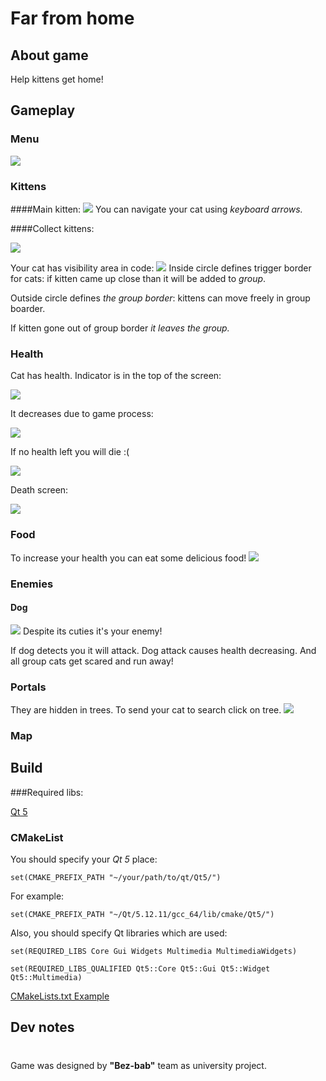 # Far from home

## About game
Help kittens get home!

## Gameplay
### Menu
![](/home/sherri.ice/Pictures/menu.jpg)

### Kittens
####Main kitten:
![](/home/sherri.ice/Pictures/kitten.jpg)
You can navigate your cat using _keyboard arrows._

####Collect kittens:


![](/home/sherri.ice/Pictures/kittens.jpg)


Your cat has visibility area in code:
![](/home/sherri.ice/Pictures/radius.jpg)
Inside circle defines trigger border for cats: if kitten came up close than 
it will be added to _group_.

Outside circle defines _the group border_: kittens can move freely in group 
boarder.

If kitten gone out of group border _it leaves the group._

### Health
Cat has health. Indicator is in the top of the screen:

![](/home/sherri.ice/Downloads/full.jpg)

It decreases due to game process:

![](/home/sherri.ice/Downloads/middle_health.jpg)


 If no health left you will die :(

![](/home/sherri.ice/Downloads/no_healtj.jpg)

Death screen:

![](/home/sherri.ice/Downloads/die.jpg)


### Food
To increase your health you can eat some delicious food!
![](/home/sherri.ice/Pictures/food.jpg)

### Enemies
#### Dog
![](/home/sherri.ice/Pictures/dog.jpg)
Despite its cuties it's your enemy!

If dog detects you it will attack. 
Dog attack causes health decreasing. And all group cats get scared and run away!

### Portals

They are hidden in trees. To send your cat to search click on tree.
![](/home/sherri.ice/Pictures/portak.jpg)

### Map

[comment]: <> (By pressing key `Q` and)

## Build

###Required libs:

[Qt 5](https://www.qt.io/ "Qt's homepage")

###  CMakeList
You should specify your _Qt 5_ place:

`set(CMAKE_PREFIX_PATH "~/your/path/to/qt/Qt5/")`

For example:

`set(CMAKE_PREFIX_PATH "~/Qt/5.12.11/gcc_64/lib/cmake/Qt5/")`

Also, you should specify Qt libraries which are used:

`set(REQUIRED_LIBS Core Gui Widgets Multimedia MultimediaWidgets)`

`set(REQUIRED_LIBS_QUALIFIED Qt5::Core Qt5::Gui Qt5::Widget Qt5::Multimedia)`

[CMakeLists.txt Example](https://www.qt.io/ "CMakeLists.txt Example")

## Dev notes

[comment]: <> (Coming soon)
#
Game was designed by **"Bez-bab"** team as university project.